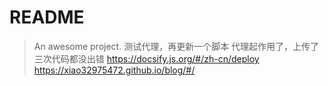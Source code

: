 # README

> An awesome project.
测试代理，再更新一个脚本
代理起作用了，上传了三次代码都没出错
https://docsify.js.org/#/zh-cn/deploy
https://xiao32975472.github.io/blog/#/